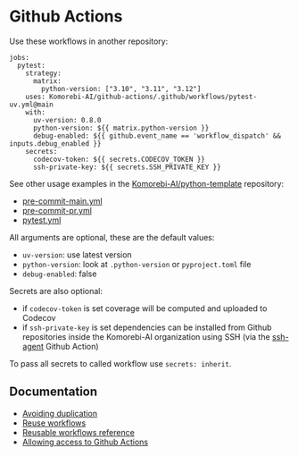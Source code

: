 # Github Actions

Use these workflows in another repository:

```{yaml}
jobs:
  pytest:
    strategy:
      matrix:
        python-version: ["3.10", "3.11", "3.12"]
    uses: Komorebi-AI/github-actions/.github/workflows/pytest-uv.yml@main
    with:
      uv-version: 0.8.0
      python-version: ${{ matrix.python-version }}
      debug-enabled: ${{ github.event_name == 'workflow_dispatch' && inputs.debug_enabled }}
    secrets:
      codecov-token: ${{ secrets.CODECOV_TOKEN }}
      ssh-private-key: ${{ secrets.SSH_PRIVATE_KEY }}
```

See other usage examples in the [Komorebi-AI/python-template](https://github.com/Komorebi-AI/python-template) repository:
 
- [pre-commit-main.yml](https://github.com/Komorebi-AI/python-template/blob/main/.github/workflows/pre-commit-main.yml)
- [pre-commit-pr.yml](https://github.com/Komorebi-AI/python-template/blob/main/.github/workflows/pre-commit-pr.yml)
- [pytest.yml](https://github.com/Komorebi-AI/python-template/blob/main/.github/workflows/pytest.yml)

All arguments are optional, these are the default values:

- `uv-version`: use latest version
- `python-version`: look at `.python-version` or `pyproject.toml` file
- `debug-enabled`: false

Secrets are also optional:

- if `codecov-token` is set coverage will be computed and uploaded to Codecov
- if `ssh-private-key` is set dependencies can be installed from Github repositories inside the Komorebi-AI organization using SSH (via the [ssh-agent](https://github.com/webfactory/ssh-agent) Github Action)

To pass all secrets to called workflow use `secrets: inherit`.

## Documentation

- [Avoiding duplication](https://docs.github.com/en/actions/concepts/workflows-and-actions/avoiding-duplication)
- [Reuse workflows](https://docs.github.com/en/actions/how-tos/sharing-automations/reuse-workflows)
- [Reusable workflows reference](https://docs.github.com/en/actions/reference/reusable-workflows-reference)
- [Allowing access to Github Actions](https://docs.github.com/en/repositories/managing-your-repositorys-settings-and-features/enabling-features-for-your-repository/managing-github-actions-settings-for-a-repository#allowing-access-to-components-in-a-private-repository)

